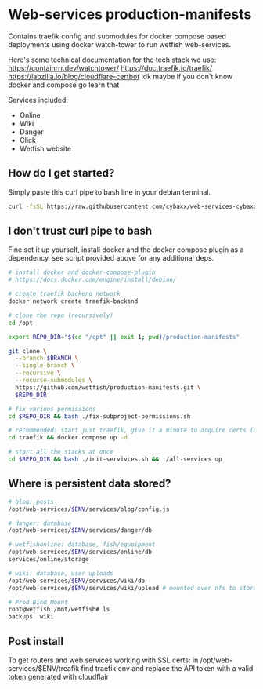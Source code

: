 # Web-services production-manifests 
Contains traefik config and submodules for docker compose based deployments using docker watch-tower to run wetfish web-services.

Here's some technical documentation for the tech stack we use:
https://containrrr.dev/watchtower/
https://doc.traefik.io/traefik/
https://labzilla.io/blog/cloudflare-certbot
idk maybe if you don't know docker and compose go learn that 

Services included:
- Online
- Wiki
- Danger
- Click
- Wetfish website

## How do I get started?
Simply paste this curl pipe to bash line in your debian terminal.
```bash
curl -fsSL https://raw.githubusercontent.com/cybaxx/web-services-cybaxx/refs/heads/main/util/wetfish-installer.sh | sudo bash

```

## I don't trust curl pipe to bash
Fine set it up yourself, install docker and the docker compose plugin as a dependency, see script provided above for any additional deps.

```bash
# install docker and docker-compose-plugin
# https://docs.docker.com/engine/install/debian/

# create traefik backend network
docker network create traefik-backend

# clone the repo (recursively)
cd /opt

export REPO_DIR="$(cd "/opt" || exit 1; pwd)/production-manifests"

git clone \
  --branch $BRANCH \
  --single-branch \
  --recursive \
  --recurse-submodules \
  https://github.com/wetfish/production-manifests.git \
  $REPO_DIR

# fix various permissions
cd $REPO_DIR && bash ./fix-subproject-permissions.sh

# recommended: start just traefik, give it a minute to acquire certs (or error out)
cd traefik && docker compose up -d

# start all the stacks at once
cd $REPO_DIR && bash ./init-servivces.sh && ./all-services up
```

## Where is persistent data stored?

```bash
# blog: posts
/opt/web-services/$ENV/services/blog/config.js

# danger: database
/opt/web-services/$ENV/services/danger/db

# wetfishonline: database, fish/equpipment
/opt/web-services/$ENV/services/online/db
services/online/storage

# wiki: database, user uploads
/opt/web-services/$ENV/services/wiki/db
/opt/web-services/$ENV/services/wiki/upload # mounted over nfs to storage server

# Prod Bind Mount
root@wetfish:/mnt/wetfish# ls
backups  wiki
```

## Post install 
To get routers and web services working with SSL certs:
in /opt/web-services/$ENV/treafik find traefik.env and replace the API token with a valid token generated with cloudflair
